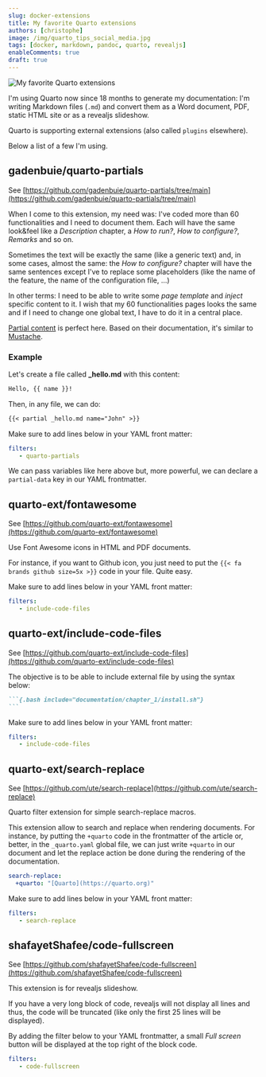 ```yaml
---
slug: docker-extensions
title: My favorite Quarto extensions
authors: [christophe]
image: /img/quarto_tips_social_media.jpg
tags: [docker, markdown, pandoc, quarto, revealjs]
enableComments: true
draft: true
---
```

<!-- cspell:ignore frontmatter,fontawesome,gadenbuie,shafayetShafee -->

![My favorite Quarto extensions](/img/quarto_tips_banner.jpg)

I'm using Quarto now since 18 months to generate my documentation: I'm writing Markdown files (`.md`) and convert them as a Word document, PDF, static HTML site or as a revealjs slideshow.

Quarto is supporting external extensions (also called `plugins` elsewhere).

Below a list of a few I'm using.

<!-- truncate -->

## gadenbuie/quarto-partials

See [https://github.com/gadenbuie/quarto-partials/tree/main](https://github.com/gadenbuie/quarto-partials/tree/main)

When I come to this extension, my need was: I've coded more than 60 functionalities and I need to document them. Each will have the same look&feel like a *Description* chapter, a *How to run?*, *How to configure?*, *Remarks* and so on.

Sometimes the text will be exactly the same (like a generic text) and, in some cases, almost the same: the *How to configure?* chapter will have the same sentences except I've to replace some placeholders (like the name of the feature, the name of the configuration file, ...)

In other terms: I need to be able to write some *page template* and *inject* specific content to it.  I wish that my 60 functionalities pages looks the same and if I need to change one global text, I have to do it in a central place.

[Partial content](https://github.com/gadenbuie/quarto-partials/tree/main) is perfect here. Based on their documentation, it's similar to [Mustache](https://mustache.github.io/).

### Example

Let's create a file called **_hello.md** with this content:

```markdown
Hello, {{ name }}!
```

Then, in any file, we can do:

```markdown
{{< partial _hello.md name="John" >}}
```

Make sure to add lines below in your YAML front matter:

```yaml
filters:
   - quarto-partials
```

We can pass variables like here above but, more powerful, we can declare a `partial-data` key in our YAML frontmatter.

## quarto-ext/fontawesome

See [https://github.com/quarto-ext/fontawesome](https://github.com/quarto-ext/fontawesome)

Use Font Awesome icons in HTML and PDF documents.

For instance, if you want to Github icon, you just need to put the `{{< fa brands github size=5x >}}` code in your file. Quite easy.

Make sure to add lines below in your YAML front matter:

```yaml
filters:
   - include-code-files
```

## quarto-ext/include-code-files

See [https://github.com/quarto-ext/include-code-files](https://github.com/quarto-ext/include-code-files)

The objective is to be able to include external file by using the syntax below:

````markdown
```{.bash include="documentation/chapter_1/install.sh"}
```
````

Make sure to add lines below in your YAML front matter:

```yaml
filters:
   - include-code-files
```

## quarto-ext/search-replace

See [https://github.com/ute/search-replace](https://github.com/ute/search-replace)

Quarto filter extension for simple search-replace macros.

This extension allow to search and replace when rendering documents. For instance, by putting the `+quarto` code in the frontmatter of the article or, better, in the `_quarto.yaml` global file, we can just write `+quarto` in our document and let the replace action be done during the rendering of the documentation.

```yaml
search-replace:
  +quarto: "[Quarto](https://quarto.org)"
```

Make sure to add lines below in your YAML front matter:

```yaml
filters:
   - search-replace
```

## shafayetShafee/code-fullscreen

See [https://github.com/shafayetShafee/code-fullscreen](https://github.com/shafayetShafee/code-fullscreen)

This extension is for revealjs slideshow.

If you have a very long block of code, revealjs will not display all lines and thus, the code will be truncated (like only the first 25 lines will be displayed).

By adding the filter below to your YAML frontmatter, a small *Full screen* button will be displayed at the top right of the block code. 

```yaml
filters:
   - code-fullscreen
```
